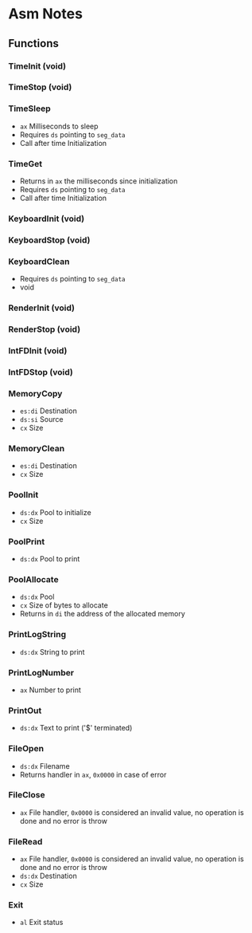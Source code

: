 
Asm Notes
=========

Functions
---------

### TimeInit (void)

### TimeStop (void)

### TimeSleep
- `ax` Milliseconds to sleep
- Requires `ds` pointing to `seg_data`
- Call after time Initialization

### TimeGet
- Returns in `ax` the milliseconds since initialization
- Requires `ds` pointing to `seg_data`
- Call after time Initialization

### KeyboardInit (void)

### KeyboardStop (void)

### KeyboardClean
- Requires `ds` pointing to `seg_data`
- void

### RenderInit (void)

### RenderStop (void)

### IntFDInit (void)

### IntFDStop (void)

### MemoryCopy
- `es:di` Destination
- `ds:si` Source
- `cx`    Size

### MemoryClean
- `es:di` Destination
- `cx`    Size

### PoolInit
- `ds:dx` Pool to initialize
- `cx`    Size

### PoolPrint
- `ds:dx` Pool to print

### PoolAllocate
- `ds:dx` Pool
- `cx`    Size of bytes to allocate
- Returns in `di` the address of the allocated memory

### PrintLogString
- `ds:dx` String to print

### PrintLogNumber
- `ax` Number to print

### PrintOut
- `ds:dx` Text to print ('$' terminated)

### FileOpen
- `ds:dx` Filename
- Returns handler in `ax`, `0x0000` in case of error

### FileClose
- `ax` File handler, `0x0000` is considered an invalid value, no operation is done and no error is throw

### FileRead
- `ax` File handler, `0x0000` is considered an invalid value, no operation is done and no error is throw
- `ds:dx` Destination
- `cx` Size

### Exit
- `al` Exit status
